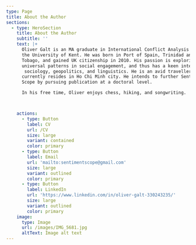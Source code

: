 ```yaml
---
type: Page
title: About the Author
sections:
  - type: HeroSection
    title: About the Author
    subtitle: ''
    text: |+
      Oliver Galt is an MA graduate in International Conflict Analysis from 
      the University of Kent. He was born in Port of Spain, Trinidad and 
      Tobago, and gained UK citizenship in 2010. His passion is exploring 
      universal patterns in social engagement, and thus has a keen interest in
       sociology, geopolitics, and linguistics. He is an avid traveller, and 
      currently resides in Ho Chi Minh city. He intends to further Sentiment 
      Scope by pursuing publication at a doctoral level. 

      In his free time, Oliver enjoys chess, hiking, and songwriting. 



    actions:
      - type: Button
        label: CV
        url: /CV
        size: large
        variant: contained
        color: primary
      - type: Button
        label: Email
        url: 'mailto:sentimentscope@gmail.com'
        size: large
        variant: outlined
        color: primary
      - type: Button
        label: LinkedIn
        url: 'https://www.linkedin.com/in/oliver-galt-330243235/'
        size: large
        variant: outlined
        color: primary
    image:
      type: Image
      url: /images/IMG_5681.jpg
      altText: Image alt text
---
```

